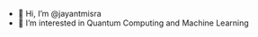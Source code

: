 - 👋 Hi, I’m @jayantmisra
- 👀 I’m interested in Quantum Computing and Machine Learning

<!---
jayantmisra/jayantmisra is a ✨ special ✨ repository because its `README.md` (this file) appears on your GitHub profile.
You can click the Preview link to take a look at your changes.
--->
